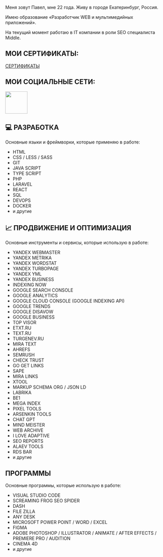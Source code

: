 Меня зовут Павел, мне 22 года. Живу в городе Екатеринбург, Россия.

Имею образование «Разработчик WEB и мультимедийных приложений».

На текущий момент работаю в IT компании в роли SEO специалиста Middle.

## МОИ СЕРТИФИКАТЫ:
<p>
   <a href="https://github.com/astergumi/astergumi/tree/master/Certificates">
      СЕРТИФИКАТЫ
   </a>
</p>

## МОИ СОЦИАЛЬНЫЕ СЕТИ:
<p>
   <a href="https://www.instagram.com/astergumi">
       <img width="70px" src="https://www.admissionnepal.com/v2/media/svg/brand-logos/instagram-2-1.svg"/>
   </a>
</p>
  
## 💻 РАЗРАБОТКА
Основные языки и фреймворки, которые применяю в работе:
* HTML
* CSS / LESS / SASS
* GIT
* JAVA SCRIPT
* TYPE SCRIPT
* PHP
* LARAVEL
* REACT
* SQL
* DEVOPS
* DOCKER
* и другие
## 📈 ПРОДВИЖЕНИЕ И ОПТИМИЗАЦИЯ
Основные инструменты и сервисы, которые использую в работе:
* YANDEX WEBMASTER
* YANDEX METRIKA
* YANDEX WORDSTAT
* YANDEX TURBOPAGE
* YANDEX YML
* YANDEX BUSINESS
* INDEXING NOW
* GOOGLE SEARCH CONSOLE
* GOOGLE ANALYTICS
* GOOGLE CLOUD CONSOLE (GOOGLE INDEXING API)
* GOOGLE TRENDS
* GOOGLE DISAVOW
* GOOGLE BUSINESS
* TOP VISOR
* ETXT.RU
* TEXT.RU
* TURGENEV.RU
* MIRA TEXT
* AHREFS
* SEMRUSH
* CHECK TRUST
* GO GET LINKS
* SAPE
* MIRA LINKS
* XTOOL
* MARKUP SCHEMA ORG / JSON LD
* LABRIKA
* BE1
* MEGA INDEX
* PIXEL TOOLS
* ARSENKIN TOOLS
* CHAT GPT
* MIND MEISTER
* WEB ARCHIVE
* I LOVE ADAPTIVE
* SEO REPORTS
* ALAEV TOOLS
* RDS BAR
* и другие
## ПРОГРАММЫ
Основные программы, которые использую в работе:
* VISUAL STUDIO CODE
* SCREAMING FROG SEO SPIDER
* DASH
* FILE ZILLA
* ANY DESK
* MICROSOFT POWER POINT / WORD / EXCEL
* FIGMA
* ADOBE PHOTOSHOP / ILLUSTRATOR / ANIMATE / AFTER EFFECTS / PREMIERE PRO / AUDITION
* CINEMA 4D
* и другие
<!--
**astergumi/astergumi** is a ✨ _special_ ✨ repository because its `README.md` (this file) appears on your GitHub profile.

Here are some ideas to get you started:

- 🔭 I’m currently working on ...
- 🌱 I’m currently learning ...
- 👯 I’m looking to collaborate on ...
- 🤔 I’m looking for help with ...
- 💬 Ask me about ...
- 📫 How to reach me: ...
- 😄 Pronouns: ...
- ⚡ Fun fact: ...
-->
